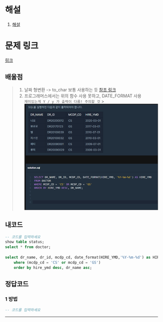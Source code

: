 # 해설

1. [해설](https://velog.io/@hrlrh/%ED%94%84%EB%A1%9C%EA%B7%B8%EB%9E%98%EB%A8%B8%EC%8A%A4-%ED%9D%89%EB%B6%80%EC%99%B8%EA%B3%BC-%EB%98%90%EB%8A%94-%EC%9D%BC%EB%B0%98%EC%99%B8%EA%B3%BC-%EC%9D%98%EC%82%AC-%EB%AA%A9%EB%A1%9D-%EC%B6%9C%EB%A0%A5%ED%95%98%EA%B8%B0)

# 문제 링크

[링크](https://school.programmers.co.kr/learn/courses/30/lessons/132203)

## 배울점

> 1. 날짜 형변환 -> to_char 보통 사용하는 듯
>    [참조 링크](https://m.blog.naver.com/httyu/221205076445)
> 2. 프로그래머스에서는 위의 함수 사용 못하고, DATE_FORMAT 사용  
>    `재미있는게 Y / y 가 출력이 다름! 주의할 것` > <img src='images/2022-11-01-12-06-06.png' />

## 내코드

```sql
-- 코드를 입력하세요
show table status;
select * from doctor;

select dr_name, dr_id, mcdp_cd, date_format(HIRE_YMD,'%Y-%m-%d') as HIRE_TMD from doctor
    where (mcdp_cd = 'CS' or mcdp_cd = 'GS')
    order by hire_ymd desc, dr_name asc;
```

## 정답코드

### 1 방법

```sql
-- 코드를 입력하세요

```

---

